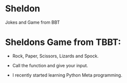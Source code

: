 # Sheldon
Jokes and Game from BBT

# Sheldons Game from TBBT:

- Rock, Paper, Scissors, Lizards and Spock.

- Call the function and give your input.

- I recently started learning Python Meta programming.

